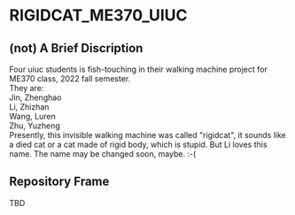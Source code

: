 # RIGIDCAT_ME370_UIUC
## (not) A Brief Discription  
Four uiuc students is fish-touching in their walking machine project for ME370 class, 2022 fall semester.  
They are:  
Jin, Zhenghao  
Li, Zhizhan  
Wang, Luren  
Zhu, Yuzheng  
Presently, this invisible walking machine was called "rigidcat", it sounds like a died cat or a cat made of rigid body, which is stupid. But Li loves this name. The name may be changed soon, maybe. :-(  
## Repository Frame
TBD

